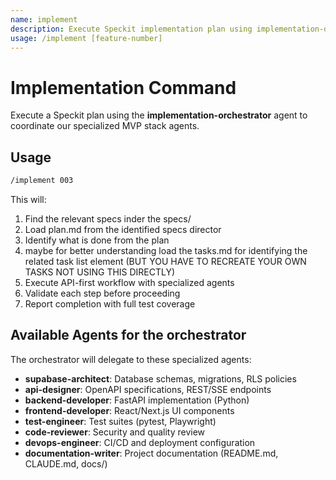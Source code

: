 ```yaml
---
name: implement
description: Execute Speckit implementation plan using implementation-orchestrator agent
usage: /implement [feature-number]
---
```


# Implementation Command

Execute a Speckit plan using the **implementation-orchestrator** agent to coordinate our specialized MVP stack agents.

## Usage

```bash
/implement 003
```

This will:
1. Find the relevant specs inder the specs/
2. Load plan.md from the identified specs director
3. Identify what is done from the plan
4. maybe for better understanding load the tasks.md for identifying the related task list element (BUT YOU HAVE TO RECREATE YOUR OWN TASKS NOT USING THIS DIRECTLY)
5. Execute API-first workflow with specialized agents
6. Validate each step before proceeding
7. Report completion with full test coverage

## Available Agents for the orchestrator

The orchestrator will delegate to these specialized agents:
- **supabase-architect**: Database schemas, migrations, RLS policies
- **api-designer**: OpenAPI specifications, REST/SSE endpoints
- **backend-developer**: FastAPI implementation (Python)
- **frontend-developer**: React/Next.js UI components
- **test-engineer**: Test suites (pytest, Playwright)
- **code-reviewer**: Security and quality review
- **devops-engineer**: CI/CD and deployment configuration
- **documentation-writer**: Project documentation (README.md, CLAUDE.md, docs/)
